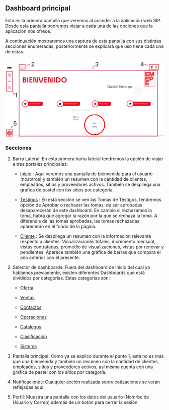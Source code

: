 ## Dashboard principal

Esta es la primera pantalla que veremos al acceder a la aplicación web SIP. Desde esta pantalla podremos viajar a cada una de las opciones que la aplicación nos ofrece.

A continuación mostraremos una captura de esta pantalla con sus distintas secciones enumeradas, posteriormente se explicará qué uso tiene cada una de estas.

![mainDashboard](assets/inicioEnum.png)

### Secciones

1. Barra Lateral: En esta primera barra lateral tendremos la opción de viajar a tres portales principales:

    - <a href="../portales/inicio/">Inicio</a> : Aquí veremos una pantalla de bienvenida para el usuario (nosotros) y también un resumen con la cantidad de clientes, empleados, sitios y proveedores activos. También se despliega una grafica de pastel con los sitios por categoría.

    - <a href="../portales/testigos/">Testigos</a> : En esta sección se ven las Tomas de Testigos, tendremos opción de Aprobar o rechazar las tomas, de ser aprobadas desaparecerán de este dashboard. En cambio si rechazamos la toma, habrá que agregar la razón por la que se rechaza la toma. A diferencia de las tomas aprobadas, las tomas rechazadas aparecerán en el fondo de la página.

    - <a href="../portales/cliente/">Cliente</a> : Se despliega un resumen con la información relevante respecto a clientes. Visualizaciones totales, incremento mensual, vistas contratadas, promedio de visualizaciones, vistas por renovar y pendientes. Aparece también una gráfica de barras que compara el año anterior con el presente.

2. Selector de dashboards: Fuera del dashboard de Inicio del cual ya hablamos previamente, existen diferentes Dashboards que está divididos por categorías. Estas categorías son:

    - <a href="../oferta/sitios/">Oferta</a> 

    - <a href="../ventas/analisis/">Ventas</a>

    - <a href="../contactos/clientes/">Contactos</a>

    - <a href="../operaciones/empleados/">Operaciones</a>

    - <a href="../catalogos/sectores/">Catalogos</a>

    - <a href="../clasificacion/plataformas/">Clasificación</a>

    - <a href="../sistema/config/">Sistema</a>




3. Pantalla principal: Como ya se explico durante el punto 1, esta no es más que una bienvenida y también un resumen con la cantidad de clientes, empleados, sitios y proveedores activos, así mismo cuenta con una grafica de pastel con los sitios por categoría.

4. Notificaciones: Cualquier acción realizada sobre cotizaciones se verán reflejadas aquí.

5. Perfil: Muestra una pantalla con los datos del usuario (Nomrbe de Usuario y Correo) además de un botón para cerrar la sesión.

                        
